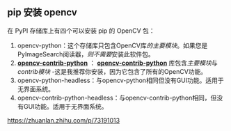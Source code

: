 ## pip 安装 opencv

在 PyPI 存储库上有四个可以安装 pip 的 OpenCV 包：

1. opencv-python：这个存储库只包含OpenCV库*的主要模块*。如果您是PyImageSearch阅读器，*则不需要*安装此软件包。
2. **[opencv-contrib-python](https://link.zhihu.com/?target=https%3A//pypi.org/project/opencv-contrib-python/)** ： **[opencv-contrib-python](https://link.zhihu.com/?target=https%3A//pypi.org/project/opencv-contrib-python/)** 库包含*主要模块*与*contrib模块* -这是我推荐你安装，因为它包含了所有的OpenCV功能。
3. opencv-python-headless：与opencv-python相同但没有GUI功能。适用于无界面系统。
4. opencv-contrib-python-headless：与opencv-contrib-python相同，但没有GUI功能。适用于无界面系统。



https://zhuanlan.zhihu.com/p/73191013